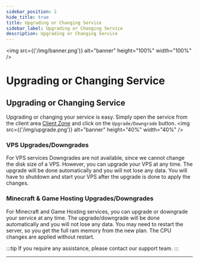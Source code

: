 ```yaml
---
sidebar_position: 2
hide_title: true
title: Upgrading or Changing Service
sidebar_label: Upgrading or Changing Service
description: Upgrading or Changing Service
---
```


<img src={('/img/banner.png')} alt="banner" height="100%" width="100%" />

<div class="text--center">
<h1>Upgrading or Changing Service</h1>
</div>


## Upgrading or Changing Service

Upgrading or changing your service is easy. Simply open the service from the client area [Client Zone](https://client.mazenhost.com/clientarea.php) and click on the `Upgrade/Downgrade` button.
<img src={('/img/upgrade.png')} alt="banner" height="40%" width="40%" />

### VPS Upgrades/Downgrades
For VPS services Downgrades are not available, since we cannot change the disk size of a VPS. However, you can upgrade your VPS at any time. The upgrade will be done automatically and you will not lose any data.
You will have to shutdown and start your VPS after the upgrade is done to apply the changes.

### Minecraft & Game Hosting Upgrades/Downgrades
For Minecraft and Game Hosting services, you can upgrade or downgrade your service at any time. The upgrade/downgrade will be done automatically and you will not lose any data.
You may need to restart the server, so you get the full ram memory from the new plan. The CPU changes are applied without restart.

:::tip
If you require any assistance, please contact our support team.
:::

---